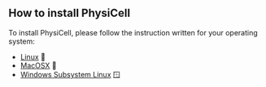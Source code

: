 ## How to install PhysiCell

To install PhysiCell, please follow the instruction written for your operating system:

+ [Linux](https://github.com/Dante-Berth/PhysiGym/blob/main/man/physicell_setup_poweruser_linux_v20250204.pdf) &#x1F427;
+ [MacOSX](https://github.com/Dante-Berth/PhysiGym/blob/main/man/physicell_setup_poweruser_apple_v20250204.pdf) &#x1F350;
+ [Windows Subsystem Linux](https://learn.microsoft.com/en-us/windows/wsl/install) &#x1FA9F;

